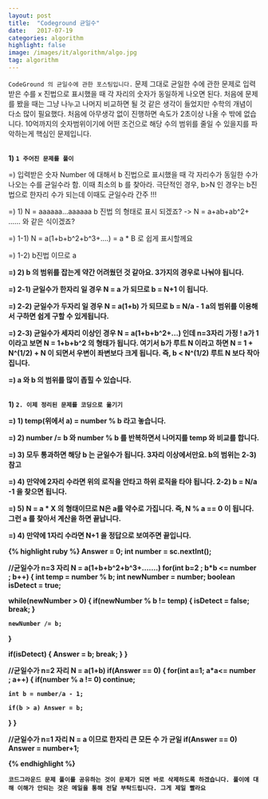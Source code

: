 ```yaml
---
layout: post
title:  "Codeground 균일수"
date:   2017-07-19
categories: algorithm
highlight: false
image: /images/it/algorithm/algo.jpg
tag: algorithm
---
```


 `CodeGround 의 균일수에 관한 포스팅입니다.` 문제 그대로 균일한 수에 관한 문제로 입력 받은 수를 x 진법으로 표시했을 때 각 자리의 숫자가 동일하게 나오면 된다. 처음에 문제를 봤을 때는 그냥 나누고 나머지 비교하면 될 것 같은 생각이 들었지만 수학의 개념이 다소 많이 필요했다. 처음에 아무생각 없이 진행하면 속도가 2초이상 나올 수 밖에 없습니다. 10억까지의 숫자범위이기에 어떤 조건으로 해당 수의 범위를 줄일 수 있을지를 파악하는게 핵심인 문제입니다.

<br><b>1) `1 주어진 문제를 풀이`</b><br>
<p>=) 입력받은 숫자 Number 에 대해서 b 진법으로 표시했을 때 각 자리수가 동일한 수가 나오는 수를 균일수라 함. 이때 최소의 b 를 찾아라. 극단적인 경우, b>N 인 경우는 b진법으로 한자리 수가 되는데 이때도 균일수라 간주 !!! </p>
<p>=) 1) N = aaaaaa...aaaaaa b 진법 의 형태로 표시 되겠죠? -> N = a+ab+ab^2+ ...... 와 같은 식이겠죠?</p>
<p>=) 1-1) N = a(1+b+b^2+b^3+....) = a * B 로 쉽게 표시할께요</b></p>
<p>=) 1-2) b진법 이므로 a<b 가 성립되요. 즉, b=a+k(임의의 양수) 정도로 생각할 수 있겠죠? N = a(a+k) = a^2 + ak 가 됩니다. 만약 a 가 N^(1/2) 보다 커버리면 성립이 안되기에 a < N^(1/2) 루트 엔 보다 작다는 것을 알 수 있게되요.</p>
<p>=) 2) b 의 범위를 잡는게 약간 어려웠던 것 같아요. 3가지의 경우로 나눠야 됩니다. </p>
<p>=) 2-1) 균일수가 한자리 일 경우 N = a 가 되므로 b = N+1 이 됩니다. </p>
<p>=) 2-2) 균일수가 두자리 일 경우 N = a(1+b) 가 되므로 b = N/a - 1 a의 범위를 이용해서 구하면 쉽게 구할 수 있게됩니다. </p>
<p>=) 2-3) 균일수가 세자리 이상인 경우 N = a(1+b+b^2+...) 인데 n=3자리 가정 ! a가 1이라고 보면 N = 1+b+b^2 의 형태가 됩니다. 여기서 b가 루트 N 이라고 하면 N = 1 + N^(1/2) + N 이 되면서 우변이 좌변보다 크게 됩니다. 즉, b < N^(1/2) 루트 N 보다 작아집니다. </p>
<p>=) a 와 b 의 범위를 많이 좁힐 수 있습니다. </p>

<br><b>1) `2. 이제 정리된 문제를 코딩으로 옮기기`</b><br>
<p>=) 1) temp(위에서 a) = number % b 라고 놓습니다.</p>
<p>=) 2) number /= b 와 number % b 를 반복하면서 나머지를 temp 와 비교를 합니다.</p>
<p>=) 3) 모두 통과하면 해당 b 는 균일수가 됩니다. 3자리 이상에서만요. b의 범위는 2-3) 참고 </p>
<p>=) 4) 만약에 2자리 수라면 위의 로직을 안타고 하위 로직을 타야 됩니다. 2-2) b = N/a -1 을 찾으면 됩니다. </p>
<p>=) 5) N = a * X 의 형태이므로 N은 a를 약수로 가집니다. 즉, N % a == 0 이 됩니다. 그런 a 를 찾아서 계산을 하면 끝납니다. </p>
<p>=) 4) 만약에 1자리 수라면 N+1 을 정답으로 보여주면 끝입니다. </p>

{% highlight ruby %}
Answer = 0;
int number = sc.nextInt();

//균일수가 n=3 자리 N = a(1+b+b^2+b^3+.......)
for(int b=2 ; b*b <= number ; b++) {
  int temp = number % b;
  int newNumber = number;
  boolean isDetect = true;

  while(newNumber > 0) {
    if(newNumber % b != temp) {
      isDetect = false;
      break;
    }

    newNumber /= b;
  }

  if(isDetect) {
    Answer = b;
    break;
  }
}

//균일수가 n=2 자리 N = a(1+b)
if(Answer == 0) {
  for(int a=1; a*a<= number ; a++) {
    if(number % a != 0) continue;

    int b = number/a - 1;

    if(b > a) Answer = b;
  }
}

//균일수가 n=1 자리 N = a 이므로 한자리 큰 모든 수 가 균일
if(Answer == 0) Answer = number+1;

{% endhighlight %}

`코드그라운드 문제 풀이를 공유하는 것이 문제가 되면 바로 삭제하도록 하겠습니다. 풀이에 대해 이해가 안되는 것은 메일을 통해 전달 부탁드립니다. 그게 제일 빨라요`
